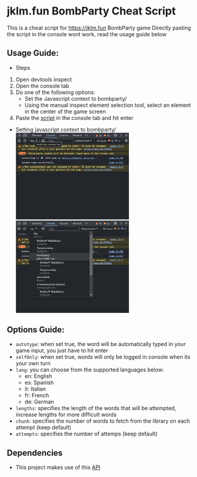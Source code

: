 # jklm.fun BombParty Cheat Script

This is a cheat script for https://jklm.fun BombParty game
Directly pasting the script in the console wont work, read the usage guide below

## Usage Guide:

-   Steps

1. Open devtools inspect
2. Open the console tab
3. Do one of the following options:
    - Set the Javascript context to bombparty/
    - Using the manual inspect element selection tool, select an element in the center of the game screen
4. Paste the [script](index.js) in the console tab and hit enter

-   Setting javascript context to bombparty/<br />
    <img src="./docs/screenshot-1.png" width="300" /> <img src="./docs/screenshot-2.png" width="300" />

## Options Guide:

-   `autotype`: when set true, the word will be automatically typed in your game input, you just have to hit enter
-   `selfOnly`: when set true, words will only be logged in console when its your own turn
-   `lang`: you can choose from the supported languages below:
    -   en: English
    -   es: Spanish
    -   it: Italian
    -   fr: French
    -   de: German
-   `lengths`: specifies the length of the words that will be attempted, increase lengths for more difficult words
-   `chunk`: specifies the number of words to fetch from the library on each attempt (keep default)
-   `attempts`: specifies the number of attemps (keep default)

## Dependencies

-   This project makes use of this [API](https://random-word-api.herokuapp.com/)
